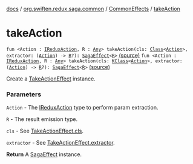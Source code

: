 [docs](../../index.md) / [org.swiften.redux.saga.common](../index.md) / [CommonEffects](index.md) / [takeAction](./take-action.md)

# takeAction

`fun <Action : `[`IReduxAction`](../../org.swiften.redux.core/-i-redux-action.md)`, R : `[`Any`](https://kotlinlang.org/api/latest/jvm/stdlib/kotlin/-any/index.html)`> takeAction(cls: `[`Class`](http://docs.oracle.com/javase/6/docs/api/java/lang/Class.html)`<`[`Action`](take-action.md#Action)`>, extractor: (`[`Action`](take-action.md#Action)`) -> `[`R`](take-action.md#R)`?): `[`SagaEffect`](../-saga-effect/index.md)`<`[`R`](take-action.md#R)`>` [(source)](https://github.com/protoman92/KotlinRedux/tree/master/common\common-saga\src\main\kotlin/org/swiften/redux/saga/common/CommonEffects.kt#L175)
`fun <Action : `[`IReduxAction`](../../org.swiften.redux.core/-i-redux-action.md)`, R : `[`Any`](https://kotlinlang.org/api/latest/jvm/stdlib/kotlin/-any/index.html)`> takeAction(cls: `[`KClass`](https://kotlinlang.org/api/latest/jvm/stdlib/kotlin.reflect/-k-class/index.html)`<`[`Action`](take-action.md#Action)`>, extractor: (`[`Action`](take-action.md#Action)`) -> `[`R`](take-action.md#R)`?): `[`SagaEffect`](../-saga-effect/index.md)`<`[`R`](take-action.md#R)`>` [(source)](https://github.com/protoman92/KotlinRedux/tree/master/common\common-saga\src\main\kotlin/org/swiften/redux/saga/common/CommonEffects.kt#L189)

Create a [TakeActionEffect](../-take-action-effect/index.md) instance.

### Parameters

`Action` - The [IReduxAction](../../org.swiften.redux.core/-i-redux-action.md) type to perform param extraction.

`R` - The result emission type.

`cls` - See [TakeActionEffect.cls](../-take-action-effect/cls.md).

`extractor` - See [TakeActionEffect.extractor](../-take-action-effect/extractor.md).

**Return**
A [SagaEffect](../-saga-effect/index.md) instance.

